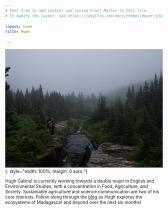 ```yaml
---
# Feel free to add content and custom Front Matter to this file.
# To modify the layout, see https://jekyllrb.com/docs/themes/#overriding-theme-defaults

layout: home
title: Home

---
```


![Hiking in Glacier National Park, pic by Gabriel Ewig](/assets/glacier-creek.jpg)
{: style="width: 100%; margin: 0 auto;"}

Hugh Gabriel is currently working towards a double major in English and Environmental Studies, with a concentration in Food, Agriculture, and Society.
Sustainable agriculture and science communication are two of his core interests.
Follow along through the [blog](/blog) as Hugh explores the ecosystems of Madagascar and beyond over the next six months!